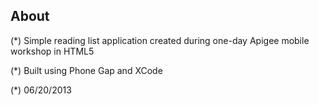 About 
----

(*) Simple reading list application created during one-day Apigee mobile workshop in HTML5

(*) Built using Phone Gap and XCode

(*) 06/20/2013